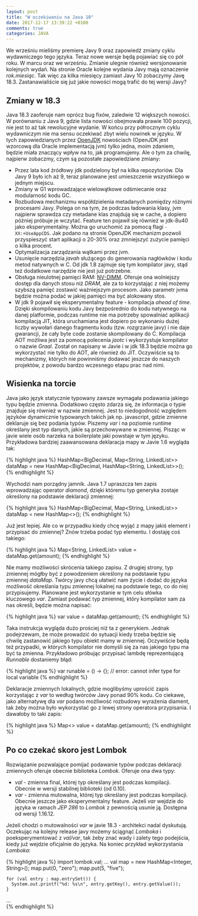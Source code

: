 ```yaml
---
layout: post
title: "W oczekiwaniu na Java 10"
date: 2017-12-17 13:39:22 +0100
comments: true
categories: JAVA
---
```

We wrześniu mieliśmy premierę Javy 9 oraz zapowiedź zmiany cyklu wydawniczego tego języka. Teraz nowe wersje będą pojawiać się co pół roku. W marcu oraz we wrześniu. 
Zmianie ulegnie również wersjonowanie kolejnych wydań. Na stronie Oracle kolejne wydania Javy mają oznaczenie _rok.miesiąc_. Tak więc za kilka miesięcy
zamiast Javy 10 zobaczymy Javę 18.3. Zastanawialiście się już jakie nowości mogą trafić do tej wersji Javy?
<!--more-->

## Zmiany w 18.3

Java 18.3 zaoferuje nam oprócz bug fixów, zaledwie 12 większych nowości. W porównaniu z Java 9, gdzie lista nowości obejmowała prawie 100 pozycji, nie jest to aż tak 
rewolucyjne wydanie. W końcu przy półrocznym cyklu wydawniczym nie ma sensu oczekiwać zbyt wielu nowinek w języku. 
W tych zapowiedzianych przez [OpenJDK](http://openjdk.java.net/projects/jdk/10/) nowościach (OpenJDK jest wzorcową dla Oracle implementacją jvm) tylko jedna, moim zdaniem, będzie
miała znaczący wpływ na to, jak programujemy. Ale o tym za chwilę, najpierw zobaczmy, czym są pozostałe zapowiedziane zmiany:

  * Przez lata kod źródłowy jdk podzielony był na kilka repozytoriów. Dla Javy 9 było ich aż 9, teraz planowane jest umieszczenie wszystkiego w jednym miejscu. 
  * Zmiany w G1 wprowadzające wielowątkowe odśmiecanie oraz modularność kodu GC.
  * Rozbudowa mechanizmu współdzielenia metadanych pomiędzy różnymi procesami Javy. Polega on na tym, że podczas ładowania klasy, jvm najpierw sprawdza czy 
  metadane klas znajdują się w cache, a dopiero później próbuje je wczytać. Feature ten pojawił się również w jdk-8u40 jako eksperymentalny. Można go uruchomić za pomocą 
  flagi `-XX:+UseAppCDS`. Jak podano na stronie OpenJDK mechanizm pozwoli przyspieszyć start aplikacji o 20-30% oraz zmniejszyć zużycie pamięci o kilka procent. 
  * Optymalizacja zarządzania wątkami przez jvm.
  * Usunięcie narzędzia _javah_ służącego do generowania nagłówków i kodu metod natywnych w C. Od jdk 1.8 zajmuje się tym kompilator javy, stąd też dodatkowe
  narzędzie nie jest już potrzebne. 
  * Obsługa nieulotnej pamięci RAM: [NV-DIMM](http://searchstorage.techtarget.com/definition/NVDIMM-Non-Volatile-Dual-In-line-Memory-Module). 
  Oferuje ona wolniejszy dostęp dla danych stosu niż _DRAM_, ale za to korzystając z niej możemy szybszą pamięć zostawić ważniejszym procesom. 
  Jako parametr jvma będzie można podać w jakiej pamięci ma być alokowany stos. 
  * W jdk 9 pojawił się eksperymentalny feature - kompilacja _ahead of time_. Dzięki skompilowaniu kodu Javy bezpośrednio do kodu natywnego na danej platformie, 
  podczas runtime nie ma potrzeby spowalniać aplikacji kompilacją JIT, która uruchamiana jest dopiero po wykonaniu dużej liczby wywołań danego fragmentu kodu
  (tzw. rozgrzanie javy) i nie daje gwarancji, że cały byte code zostanie skompilowany do C. Kompilacja AOT możliwa jest za pomocą polecenia _jaotc_ i wykorzystuje kompilator
  o nazwie _Graal_. Został on napisany w Javie i w jdk 18.3 będzie można go wykorzystać nie tylko do AOT, ale również do JIT. Oczywiście są to mechanizmy, których 
  nie powinniśmy dodawać jeszcze do naszych projektów, z powodu bardzo wczesnego etapu prac nad nimi. 
   
## Wisienka na torcie
  
Java jako język statycznie typowany zawsze wymagała podawania jakiego typu będzie zmienna. Dodatkowo często zdarza się, że informacja o 
typie znajduje się również w nazwie zmiennej. Jest to niedogodność względem języków dynamicznie typowanych takich jak np. javascript, gdzie zmienne deklaruje 
się bez podania typów. Piszemy _var_ i na poziomie runtime określany jest typ danych, jakie są przechowywane w zmiennej. Pisząc w javie wiele osób narzeka na boilerplate 
jaki powstaje w tym języku. Przykładowa bardziej zaawansowana deklaracja mapy w Javie 1.6 wygląda tak: 

{% highlight java %}
HashMap<BigDecimal, Map<String, LinkedList<String>>> dataMap
                            = new HashMap<BigDecimal, HashMap<String, LinkedList<String>>>();
{% endhighlight %}

Wychodzi nam porządny jamnik. Java 1.7 upraszcza ten zapis wprowadzając operator _diamond_, dzięki któremu typ generyka zostaje określony 
na podstawie deklaracji zmiennej:

{% highlight java %}
HashMap<BigDecimal, Map<String, LinkedList<String>>> dataMap = new HashMap<>();
{% endhighlight %}

Już jest lepiej. Ale co w przypadku kiedy chcę wyjąć z mapy jakiś element i przypisać do zmiennej? Znów trzeba podać typ elementu. I dostaję coś takiego:

{% highlight java %}
Map<String, LinkedList<String>> value = dataMap.get(amount);
{% endhighlight %}

Nie mamy możliwości skrócenia takiego zapisu. Z drugiej strony, typ zmiennej mógłby być z powodzeniem określony na podstawie typu zmiennej _dataMap_. 
Twórcy javy chcą ułatwić nam życie i dodać do języka możliwość określania typu zmiennej lokalnej na podstawie tego, co do niej przypisujemy. Planowane jest wykorzystanie
w tym celu słówka kluczowego _var_. Zamiast podawać typ zmiennej, który kompilator sam za nas określi, będzie można napisać: 
  
{% highlight java %}
var value = dataMap.get(amount);
{% endhighlight %}

Taka instrukcja wygląda dużo prościej niż ta z generykiem. Jednak podejrzewam, że może prowadzić do sytuacji kiedy trzeba będzie się chwilę zastanowić jakiego typu
obiekt mamy w zmiennej. Oczywiście będą też przypadki, w których kompilator nie domyśli się za nas jakiego typu ma być ta zmienna. Przykładowo próbując przypisać 
lambdę reprezentującą _Runnable_ dostaniemy błąd:

{% highlight java %}
var runable = () -> {}; // error: cannot infer type for local variable
{% endhighlight %}

Deklaracje zmiennych lokalnych, gdzie moglibyśmy uprościć zapis korzystając z _var_ to według twórców Javy ponad 90% kodu. Co ciekawe, jako alternatywę dla _var_ 
podano możliwość rozbudowy wyrażenia diament, tak żeby można było wykorzystać go z lewej strony operatora przypisania. I dawałoby to taki zapis:

{% highlight java %}
Map<> value = dataMap.get(amount);
{% endhighlight %}
 
## Po co czekać skoro jest Lombok

Rozwiązanie pozwalające pomijać podawanie typów podczas deklaracji zmiennych oferuje obecnie biblioteka _Lombok_. Oferuje ona dwa typy:

  * _val_ - zmienna final, której typ określany jest podczas kompilacji. Obecnie w wersji stabilnej biblioteki (od 0.10). 
  * _var_ - zmienna mutowalna,  której typ określany jest podczas kompilacji. Obecnie jeszcze jako eksperymentalny feature. Jeżeli _var_ wejdzie
   do języka w ramach _JEP 286_ to _Lombok_ z pewnością usunie ją. Dostępna od wersji 1.16.12. 
   
Jeżeli chodzi o mutowalności _var_ w javie 18.3 - architekci nadal dyskutują. Oczekując na kolejny release javy możemy ściągnąć _Lomboka_ 
i poeksperymentować z _val/var_, tak żeby znać wady i zalety tego podejścia, kiedy już wejdzie oficjalnie do języka. Na koniec przykład wykorzystania _Lomboka_:   
   
{% highlight java %}
import lombok.val;
...
    val map = new HashMap<Integer, String>();
    map.put(0, "zero");
    map.put(5, "five");
    
    for (val entry : map.entrySet()) {
      System.out.printf("%d: %s\n", entry.getKey(), entry.getValue());
    }
...    
{% endhighlight %}  